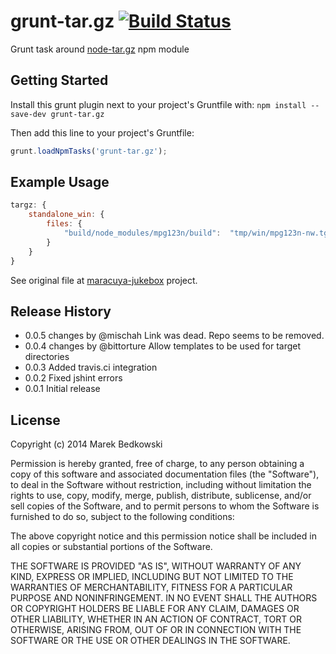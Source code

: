 # grunt-tar.gz [![Build Status](https://secure.travis-ci.org/bendi/grunt-tar.gz.png?branch=master)](http://travis-ci.org/bendi/grunt-tar.gz)

Grunt task around [node-tar.gz](https://github.com/alanhoff/node-tar.gz) npm module


## Getting Started
Install this grunt plugin next to your project's Gruntfile with: `npm install --save-dev grunt-tar.gz`

Then add this line to your project's Gruntfile:

```javascript
grunt.loadNpmTasks('grunt-tar.gz');
```

## Example Usage

```js
targz: {
    standalone_win: {
        files: {
            "build/node_modules/mpg123n/build":  "tmp/win/mpg123n-nw.tgz"
        }
    }
}
```

See original file at [maracuya-jukebox](https://github.com/bendi/maracuya-jukebox) project.

## Release History
 - 0.0.5 changes by @mischah Link was dead. Repo seems to be removed.
 - 0.0.4 changes by @bittorture Allow templates to be used for target directories 
 - 0.0.3 Added travis.ci integration
 - 0.0.2 Fixed jshint errors
 - 0.0.1 Initial release

## License
Copyright (c) 2014 Marek Bedkowski

Permission is hereby granted, free of charge, to any person
obtaining a copy of this software and associated documentation
files (the "Software"), to deal in the Software without
restriction, including without limitation the rights to use,
copy, modify, merge, publish, distribute, sublicense, and/or sell
copies of the Software, and to permit persons to whom the
Software is furnished to do so, subject to the following
conditions:

The above copyright notice and this permission notice shall be
included in all copies or substantial portions of the Software.

THE SOFTWARE IS PROVIDED "AS IS", WITHOUT WARRANTY OF ANY KIND,
EXPRESS OR IMPLIED, INCLUDING BUT NOT LIMITED TO THE WARRANTIES
OF MERCHANTABILITY, FITNESS FOR A PARTICULAR PURPOSE AND
NONINFRINGEMENT. IN NO EVENT SHALL THE AUTHORS OR COPYRIGHT
HOLDERS BE LIABLE FOR ANY CLAIM, DAMAGES OR OTHER LIABILITY,
WHETHER IN AN ACTION OF CONTRACT, TORT OR OTHERWISE, ARISING
FROM, OUT OF OR IN CONNECTION WITH THE SOFTWARE OR THE USE OR
OTHER DEALINGS IN THE SOFTWARE.
